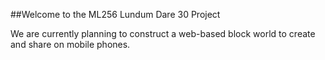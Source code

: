 ##Welcome to the ML256 Lundum Dare 30 Project


We are currently planning to construct a web-based block world to create and share on mobile phones.
